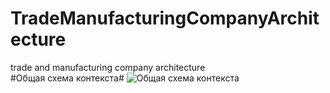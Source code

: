 # TradeManufacturingCompanyArchitecture
trade and manufacturing company architecture  
#Общая схема контекста#
![Общая схема контекста](https://github.com/savimar/TradeManufacturingCompanyArchitecture/raw/master/screen/structurizr-SystemLandScape.png)
